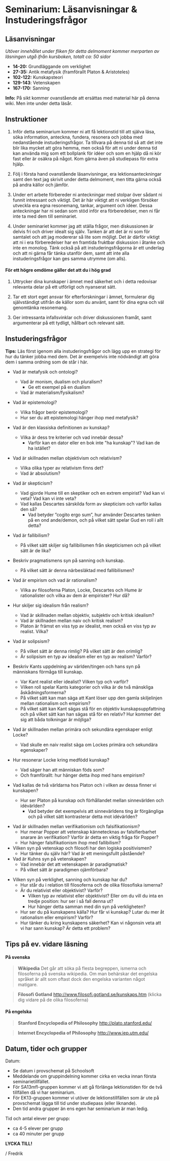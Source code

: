 # Seminarium: Läsanvisningar & Instuderingsfrågor

## Läsanvisningar

*Utöver innehållet under fliken för detta delmoment kommer merparten av läsningen utgå ifrån kursboken, totalt ca: 50 sidor*

* **14-20:** Grundläggande om verklighet
* **27-35:** Antik metafysik (framförallt Platon & Aristoteles)
* **102-122:** Kunskapsteori
* **129-143**: Vetenskapen
* **167-170:** Sanning

**Info:** På sikt kommer ovanstående att ersättas med material här på denna wiki. Men inte under detta läsår. 

## Instruktioner

1. Inför detta seminarium kommer ni att få lektionstid till att själva läsa, söka information, anteckna, fundera, resonera och jobba med nedanstående instuderingsfrågor. Ta tillvara på denna tid så att det inte blir lika mycket att göra hemma, men också för att ni under denna tid kan använda mig som ett bollplank för idéer och som en hjälp då ni kör fast eller är osäkra på något. Kom gärna även på studiepass för extra hjälp. 

2. Följ i första hand ovanstående läsanvisningar, era lektionsanteckningar samt den text jag skrivit under detta delmoment, men titta gärna också på andra källor och jämför. 

3. Under ert arbete förbereder ni anteckningar med stolpar över sådant ni funnit intressant och viktigt. Det är här viktigt att ni verkligen försöker utveckla era egna resonemang, tankar, argument och idéer. Dessa anteckningar har ni sedan som stöd inför era förberedelser, men ni får inte ta med dem till seminariet.

4. Under seminariet kommer jag att ställa frågor, men  diskussionen är delvis fri och driver idealt sig själv. Tanken är att det är ni som för samtalet och att jag modererar så lite som möjligt. Det är därför viktigt att ni i era förberedelser har en framtida fruktbar diskussion i åtanke och inte en monolog. Tänk också på att instuderingsfrågorna är ett underlag och att ni gärna får tänka utanför dem, samt att inte alla instuderingsfrågor kan ges samma utrymme (om alls).


#### För ett högre omdöme gäller det att du i hög grad

1. Uttrycker dina kunskaper i ämnet med säkerhet och i detta redovisar relevanta delar på ett utförligt och nyanserat sätt.

2. Tar ett stort eget ansvar för efterforskningar i ämnet, formulerar dig självständigt utifrån de källor som du använt, samt för dina egna och väl genomtänka resonemang.

3. Ger intressanta infallsvinklar och driver diskussionen framåt, samt argumenterar på ett tydligt, hållbart och relevant sätt.


## Instuderingsfrågor

**Tips:** Läs först igenom alla instuderingsfrågor och lägg upp en strategi för hur du tänker jobba med dem. Det är exempelvis inte nödvändigt att göra dem i samma ordning som de står i här. 

- Vad är metafysik och ontologi?
	- Vad är monism, dualism och pluralism?
		- Ge ett exempel på en dualism 
	- Vad är materialism/fysikalism? 
- Vad är epistemologi? 
	- Vilka frågor berör epistemologi?
	- Hur ser du att epistemologi hänger ihop med metafysik? 
- Vad är den klassiska definitionen av kunskap?  
	- Vilka är dess tre kriterier och vad innebär dessa?
		- Varför kan en dator eller en bok inte "ha kunskap"? Vad kan de ha istället?
- Vad är skillnaden mellan objektivism och relativism?
	- Vilka olika typer av relativism finns det?
	- Vad är absolutism?
- Vad är skepticism?
	- Vad gjorde Hume till en skeptiker och en extrem empirist? Vad kan vi veta? Vad kan vi inte veta?
	- Vad kallas Descartes särskilda form av skepticism och varför kallas den så? 
		- Vad betyder ”cogito ergo sum”, hur använder Descartes tanken på en ond ande/demon, och på vilket sätt spelar Gud en roll i allt detta? 
- Vad är fallibilism? 
	- På vilket sätt skiljer sig fallibilismen från skepticismen och på vilket sätt är de lika? 
- Beskriv pragmatismens syn på sanning och kunskap.
	- På vilket sätt är denna närbesläktad med fallibilismen?
- Vad är empirism och vad är rationalism?
	- Vilka av filosoferna Platon, Locke, Descartes och Hume är rationalister och vilka av dem är empirister? Hur då? 


- Hur skiljer sig idealism från realism?
	- Vad är skillnaden mellan objektiv, subjektiv och kritisk idealism?
	- Vad är skillnaden mellan naiv och kritisk realism?
	- Platon är främst en viss typ av idealist, men också en viss typ av realist. Vilka?
- Vad är solipsism?
	- På vilket sätt är denna rimlig? På vilket sätt är den orimlig?
	- Är solipsism en typ av idealism eller en typ av realism? Varför? 

- Beskriv Kants uppdelning av världen/tingen och hans syn på människans förmåga till kunskap. 
	- Var Kant realist eller idealist? Vilken typ och varför?
	- Vilken roll spelar Kants kategorier och vilka är de två mänskliga åskådningsformerna?
	- På vilket sätt kan man säga att Kant löser upp den gamla skiljelinjen mellan rationalism och empirism? 
	- På vilket sätt kan Kant sägas stå för en objektiv kunskapsuppfattning och på vilket sätt kan han sägas stå för en relativ? Hur kommer det sig att båda tolkningar är möjliga?

- Vad är skillnaden mellan primära och sekundära egenskaper enligt Locke? 
	- Vad skulle en naiv realist säga om Lockes primära och sekundära egenskaper?
- Hur resonerar Locke kring medfödd kunskap? 
	- Vad säger han att människan föds som? 
	- Och framförallt: hur hänger detta ihop med hans empirism? 
- Vad kallas de två världarna hos Platon och i vilken av dessa finner vi kunskapen?
	- Hur ser Platon på kunskap och förhållandet mellan sinnevärlden och idévärlden? 
		- Vad betyder det exempelvis att sinnevärldens ting är förgängliga och på vilket sätt kontrasterar detta mot idévärlden?

* Vad är skillnaden mellan verifikationism och falsifikationism?
	* Hur menar Popper att vetenskap kännetecknas av falsifierbarhet snarare än verifikation? Varför är detta en viktig fråga för Popper? 
	* Hur hänger falsifikationism ihop med fallibilism? 
* Vilken syn på vetenskap och filosofi har den logiska positivismen? 
	* Hur tänker du själv här? Vad är ett meningsfullt påstående? 
* Vad är Kuhns syn på vetenskapen? 
	* Vad innebär det att vetenskapen är paradigmatisk? 
	* På vilket sätt är paradigmen ojämförbara? 

- Vilken syn på verklighet, sanning och kunskap har du? 
	- Hur står du i relation till filosoferna och de olika filosofiska ismerna?
	- Är du relativist eller objektivist? Varför? 
		- Vilken typ av relativist eller objektivist? Eller om du vill du inta en tredje position: hur ser i så fall denna ut? 
		- Hur hänger detta samman med din syn på verkligheten?
	- Hur ser du på kunskapens källa? Hur får vi kunskap? Lutar du mer åt rationalism eller empirism? Varför? 
	- Hur tänker du kring kunskapens säkerhet? Kan vi någonsin veta att vi har sann kunskap? Är detta ett problem? 


<!--Frågor som är borttagna

* Vad är skillnaden mellan enkla och komplexa idéer hos Locke?

- Vad är materialism/fysikalism? 
	- Gällande vilken fråga uppstår ibland invändningar mot denna?

 -->


## Tips på ev. vidare läsning

#### På svenska

> **Wikipedia**
> Det går att söka på flesta begreppen, ismerna och filosoferna på svenska wikipedia. Om man behärskar det engelska språket är allt som oftast dock den engelska varianten något matigare.

> **Filosofi Gotland**
http://www.filosofi.gotland.se/kunskaps.htm
(klicka dig vidare på de olika filosoferna)


#### På engelska

> **Stanford Encyclopedia of Philosophy**
http://plato.stanford.edu/

> **Internet Encyclopedia of Philosophy**
http://www.iep.utm.edu/

## Datum, tider och grupper

Datum: 

* Se datum i provschemat på Schoolsoft
* Meddelande om gruppindelning kommer cirka en vecka innan första seminarietillfället. 
* För SA13mfl-gruppen kommer vi att gå förlänga lektionstiden för de två tillfällen då vi har seminarium.
* För EK13-gruppen kommer vi utöver de lektionstillfällen som är ute på provschemat lägga till tid under studiepass (eller liknande).
* Den tid andra grupper än ens egen har seminarium är man ledig.

Tid och antal elever per grupp:

* ca 4-5 elever per grupp
* ca 40 minuter per grupp



**LYCKA TILL!**

/ Fredrik

